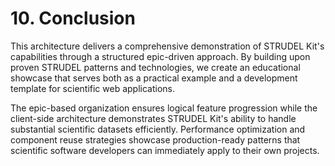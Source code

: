 # 10. Conclusion

This architecture delivers a comprehensive demonstration of STRUDEL Kit's capabilities through a structured epic-driven approach. By building upon proven STRUDEL patterns and technologies, we create an educational showcase that serves both as a practical example and a development template for scientific web applications.

The epic-based organization ensures logical feature progression while the client-side architecture demonstrates STRUDEL Kit's ability to handle substantial scientific datasets efficiently. Performance optimization and component reuse strategies showcase production-ready patterns that scientific software developers can immediately apply to their own projects.
